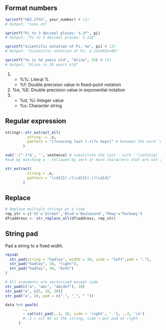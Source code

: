 ## Format numbers

```r
sprintf("%02.1f%%", your_number) # (1)
# Output: "xxxx.x%"

sprintf("Pi to 3 decimal places: %.3f", pi)
# Output: "Pi to 3 decimal places: 3.142"

sprintf("Scientific notation of Pi: %e", pi) # (2)
# Output: "Scientific notation of Pi: 3.141593e+00"

sprintf("%s is %d years old", "Alice", 25) # (3)
# Output: "Alice is 25 years old"
```

1.  * %%: Literal %
    * %f: Double precision value in fixed-point notation
2.  %e, %E: Double precision value in exponential notation
3.  * %d, %i: Integer value
    * %s: Character string

## Regular expression

```r title='Extract anything between certain words'
stringr::str_extract_all(
          string  = .x,
          pattern = "(?<=using last ).+(?= days)" # between the word 'using last ' and ' days'
        )
```

```r title='Replace the last specific operator'
sub('-[^-]*$', '', sentence) # substitute the last - with ''(nothing)
#sub by matching a - followed by zero or more characters that are not a - till the end ($) of the string and replace it with blank ('')
```

```r title='Extract date value'
str_extract(
          string = .x,
          pattern = "\\d{2}(-/)\\d{2}(-/)\\d{4}"
        )
```

## Replace 
```r
# Replace multiple strings at a time
rep_str = c('St'='Street','Blvd'='Boulevard','Pkwy'='Parkway')
df$address <- str_replace_all(df$address, rep_str)
```

## String pad
Pad a string to a fixed width.
```r
rbind(
  str_pad(string = "hadley", width = 30, side = "left",pad = "."),
  str_pad("hadley", 30, "right"),
  str_pad("hadley", 30, "both")
)

# All arguments are vectorised except side
str_pad(c("a", "abc", "abcdef"), 10)
str_pad("a", c(5, 10, 20))
str_pad("a", 10, pad = c("-", "_", " "))
```

```r
data %>% pwalk(
        .,
        ~ cat(str_pad(..2, 18, side = 'right', '.'), ..3, '\n') 
        #..2 = col #2 as the string, side = put pad at right
      )
```